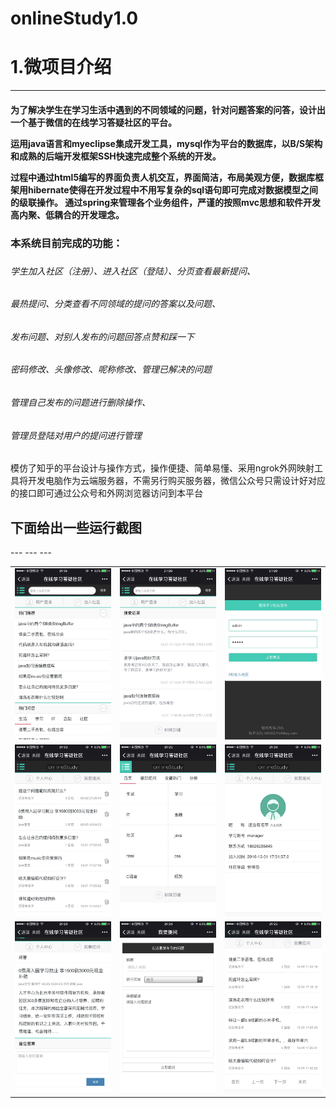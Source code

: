# onlineStudy1.0
1.微项目介绍
====
---
<h4>为了解决学生在学习生活中遇到的不同领域的问题，针对问题答案的问答，设计出一个基于微信的在线学习答疑社区的平台。 

运用java语言和myeclipse集成开发工具，mysql作为平台的数据库，以B/S架构和成熟的后端开发框架SSH快速完成整个系统的开发。

过程中通过html5编写的界面负责人机交互，界面简洁，布局美观方便，数据库框架用hibernate使得在开发过程中不用写复杂的sql语句即可完成对数据模型之间的级联操作。
通过spring来管理各个业务组件，严谨的按照mvc思想和软件开发高内聚、低耦合的开发理念。</h4>
<h3>本系统目前完成的功能：<h3>
<h6>学生加入社区（注册）、进入社区（登陆）、分页查看最新提问、</h6>
<h6>最热提问、分类查看不同领域的提问的答案以及问题、</h6>
<h6>发布问题、对别人发布的问题回答点赞和踩一下</h6>
<h6>密码修改、头像修改、呢称修改、管理已解决的问题</h6>
<h6>管理自己发布的问题进行删除操作、</h6>
<h6>管理员登陆对用户的提问进行管理</h6>

   模仿了知乎的平台设计与操作方式，操作便捷、简单易懂、采用ngrok外网映射工具将开发电脑作为云端服务器，不需另行购买服务器，微信公众号只需设计好对应的接口即可通过公众号和外网浏览器访问到本平台
  <h2>下面给出一些运行截图</h2>
<table>
   <tr>
      <td> <img src="https://github.com/daijiangping/onlineStudy1.0/blob/master/web/jietu/9.jpg"/></td>
       <td> <img src="https://github.com/daijiangping/onlineStudy1.0/blob/master/web/jietu/8.jpg"/></td>
         <td> <img src="https://github.com/daijiangping/onlineStudy1.0/blob/master/web/jietu/7.jpg"/></td>
   </tr>
   ---
    <tr>
      <td> <img src="https://github.com/daijiangping/onlineStudy1.0/blob/master/web/jietu/6.jpg"/></td>
       <td> <img src="https://github.com/daijiangping/onlineStudy1.0/blob/master/web/jietu/5.jpg"/></td>
         <td> <img src="https://github.com/daijiangping/onlineStudy1.0/blob/master/web/jietu/4.jpg"/></td>
   </tr>
   ---
    <tr>
      <td> <img src="https://github.com/daijiangping/onlineStudy1.0/blob/master/web/jietu/3.jpg"/></td>
       <td> <img src="https://github.com/daijiangping/onlineStudy1.0/blob/master/web/jietu/2.jpg"/></td>
         <td> <img src="https://github.com/daijiangping/onlineStudy1.0/blob/master/web/jietu/1.jpg"/></td>
   </tr>
   ---
</table>
